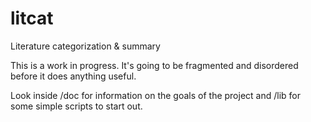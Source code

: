 # litcat
Literature categorization &amp; summary

This is a work in progress.  It's going to be fragmented and disordered before it does anything useful.

Look inside /doc for information on the goals of the project and /lib for some simple scripts to start out.
